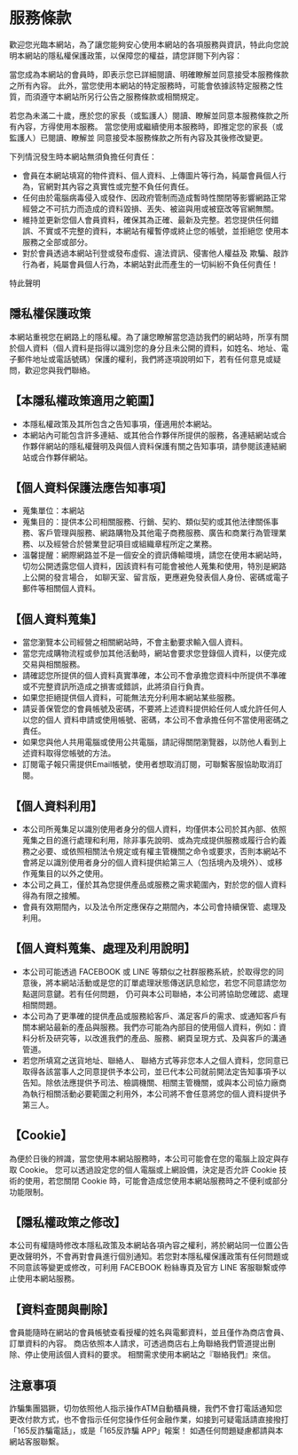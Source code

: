 # 服務條款

歡迎您光臨本網站，為了讓您能夠安心使用本網站的各項服務與資訊，特此向您說明本網站的隱私權保護政策，以保障您的權益，請您詳閱下列內容：

當您成為本網站的會員時，即表示您已詳細閱讀、明確瞭解並同意接受本服務條款之所有內容。
此外，當您使用本網站的特定服務時，可能會依據該特定服務之性質，而須遵守本網站所另行公告之服務條款或相關規定。

若您為未滿二十歲，應於您的家長（或監護人）閱讀、瞭解並同意本服務條款之所有內容，方得使用本服務。
當您使用或繼續使用本服務時，即推定您的家長（或監護人）已閱讀、瞭解並 同意接受本服務條款之所有內容及其後修改變更。

下列情況發生時本網站無須負擔任何責任：

- 會員在本網站填寫的物件資料、個人資料、上傳圖片等行為，純屬會員個人行為，官網對其內容之真實性或完整不負任何責任。
- 任何由於電腦病毒侵入或發作、因政府管制而造成暫時性關閉等影響網路正常經營之不可抗力而造成的資料毀損、丟失、被盜與用或被竄改等官網無關。
- 維持並更新您個人會員資料，確保其為正確、最新及完整。若您提供任何錯誤、不實或不完整的資料，本網站有權暫停或終止您的帳號，並拒絕您 使用本服務之全部或部分。
- 對於會員透過本網站刊登或發布虛假、違法資訊、侵害他人權益及 欺騙、敲詐行為者，純屬會員個人行為，本網站對此而產生的一切糾紛不負任何責任！

特此聲明

## 隱私權保護政策

本網站重視您在網路上的隱私權。為了讓您瞭解當您造訪我們的網站時，所享有關於個人資料（個人資料是指得以識別您的身分且未公開的資料，如姓名、地址、電子郵件地址或電話號碼）保護的權利，我們將逐項說明如下，若有任何意見或疑問，歡迎您與我們聯絡。

## 【本隱私權政策適用之範圍】

- 本隱私權政策及其所包含之告知事項，僅適用於本網站。
- 本網站內可能包含許多連結、或其他合作夥伴所提供的服務，各連結網站或合作夥伴網站的隱私權聲明及與個人資料保護有關之告知事項，請參閱該連結網站或合作夥伴網站。

## 【個人資料保護法應告知事項】

- 蒐集單位：本網站
- 蒐集目的：提供本公司相關服務、行銷、契約、類似契約或其他法律關係事務、客戶管理與服務、網路購物及其他電子商務服務、廣告和商業行為管理業務、以及經營合於營業登記項目或組織章程所定之業務。
- 溫馨提醒：網際網路並不是一個安全的資訊傳輸環境，請您在使用本網站時，切勿公開透露您個人資料，因該資料有可能會被他人蒐集和使用，特別是網路上公開的發言場合， 如聊天室、留言版，更應避免發表個人身份、密碼或電子郵件等相關個人資料。

## 【個人資料蒐集】

- 當您瀏覽本公司經營之相關網站時，不會主動要求輸入個人資料。
- 當您完成購物流程或參加其他活動時，網站會要求您登錄個人資料，以便完成交易與相關服務。
- 請確認您所提供的個人資料真實準確，本公司不會承擔您資料中所提供不準確或不完整資訊所造成之損害或錯誤，此將須自行負責。
- 如果您拒絕提供個人資料，可能無法充分利用本網站某些服務。
- 請妥善保管您的會員帳號及密碼，不要將上述資料提供給任何人或允許任何人以您的個人 資料申請或使用帳號、密碼，本公司不會承擔任何不當使用密碼之責任。
- 如果您與他人共用電腦或使用公共電腦，請記得關閉瀏覽器，以防他人看到上述資料取得您帳號的方法。
- 訂閱電子報只需提供Email帳號，使用者想取消訂閱，可聯繫客服協助取消訂閱。

## 【個人資料利用】

- 本公司所蒐集足以識別使用者身分的個人資料，均僅供本公司於其內部、依照蒐集之目的進行處理和利用，除非事先說明、或為完成提供服務或履行合約義務之必要、或依照相關法令規定或有權主管機關之命令或要求，否則本網站不會將足以識別使用者身分的個人資料提供給第三人（包括境內及境外）、或移作蒐集目的以外之使用。
- 本公司之員工，僅於其為您提供產品或服務之需求範圍內，對於您的個人資料得為有限之接觸。
- 會員有效期間內，以及法令所定應保存之期間內，本公司會持續保管、處理及利用。

## 【個人資料蒐集、處理及利用說明】

- 本公司可能透過 FACEBOOK 或 LINE 等類似之社群服務系統，於取得您的同意後，將本網站活動或是您的訂單處理狀態傳送訊息給您，若您不同意請您勿點選同意鍵。若有任何問題， 仍可與本公司聯絡，本公司將協助您確認、處理相關問題。
- 本公司為了更準確的提供產品或服務給客戶、滿足客戶的需求、或通知客戶有關本網站最新的產品與服務。我們亦可能為內部目的使用個人資料，例如：資料分析及研究等，以改進我們的產品、服務、網頁呈現方式、及與客戶的溝通管道。
- 若您所填寫之送貨地址、聯絡人、 聯絡方式等非您本人之個人資料，您同意已取得各該當事人之同意提供予本公司，並已代本公司就前開法定告知事項予以告知。除依法應提供予司法、檢調機關、相關主管機關，或與本公司協力廠商為執行相關活動必要範圍之利用外，本公司將不會任意將您的個人資料提供予第三人。

## 【Cookie】

為便於日後的辨識，當您使用本網站服務時，本公司可能會在您的電腦上設定與存取 Cookie。 您可以透過設定您的個人電腦或上網設備，決定是否允許 Cookie 技術的使用，若您關閉 Cookie 時，可能會造成您使用本網站服務時之不便利或部分功能限制。

## 【隱私權政策之修改】

本公司有權隨時修改本隱私政策及本網站各項內容之權利，將於網站同一位置公告更改聲明外，不會再對會員進行個別通知。若您對本隱私權保護政策有任何問題或不同意該等變更或修改，可利用 FACEBOOK 粉絲專頁及官方 LINE 客服聯繫或停止使用本網站服務。

## 【資料查閱與刪除】

會員能隨時在網站的會員帳號查看授權的姓名與電郵資料，並且僅作為商店會員、訂單資料的內容。
商店依照本人請求，可透過商店右上角聯絡我們管道提出刪除、停止使用該個人資料的要求。
相關需求使用本網站之『聯絡我們』來信。

## 注意事項

詐騙集團猖獗，切勿依照他人指示操作ATM自動櫃員機，我們不會打電話通知您更改付款方式，也不會指示任何您操作任何金融作業，如接到可疑電話請直接撥打「165反詐騙電話」，或是「165反詐騙 APP」報案！
如遇任何問題疑慮都請與本網站客服聯繫。
